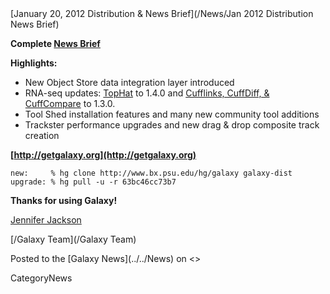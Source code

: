 <div class='newsItemHeader'>[January 20, 2012 Distribution & News Brief](/News/Jan 2012 Distribution News Brief)</div>

**Complete [News Brief](../../DevNewsBriefs/2012_01_20)**

**Highlights:**

* New Object Store data integration layer introduced
* RNA-seq updates: [TopHat](http://tophat.cbcb.umd.edu/) to 1.4.0 and [Cufflinks, CuffDiff, & CuffCompare](http://cufflinks.cbcb.umd.edu) to 1.3.0.
* Tool Shed installation features and many new community tool additions
* Trackster performance upgrades and new drag & drop composite track creation 

**[http://getgalaxy.org](http://getgalaxy.org)**
```
new:     % hg clone http://www.bx.psu.edu/hg/galaxy galaxy-dist
upgrade: % hg pull -u -r 63bc46cc73b7
```



**Thanks for using Galaxy!**

[Jennifer Jackson](../../JenniferJackson)

[/Galaxy Team](/Galaxy Team)
<div class='newsItemFooter'>Posted to the [Galaxy News](../../News) on <<Date(2012-01-20T15:21:31Z)>></div>

CategoryNews
